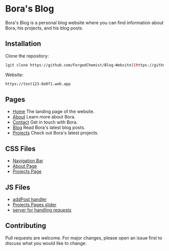# Bora's Blog

Bora's Blog is a personal blog website where you can find information about Bora, his projects, and his blog posts.

## Installation

Clone the repository:

```sh
[git clone https://github.com/ForgedChemist/Blog-Website](https://github.com/ForgedChemist/Blog-Website.git)


```

Website:
```sh
https://test123-8e0f1.web.app
```

## Pages

- [Home](frontPage.html) The landing page of the website.
- [About](about.html) Learn more about Bora.
- [Contact](contact.html) Get in touch with Bora.
- [Blog](blogPage.html) Read Bora's latest blog posts.
- [Projects](projects.html) Check out Bora's latest projects.

## CSS Files

- [Navigation Bar](cssFiles/navBar.css)
- [About Page](cssFiles/about.css)
- [Projects Page](cssFiles/projectsPage.css)


## JS Files

- [addPost handler](JS/AddPost.js)
- [Projects Pages slider](JS/AutoslideShow.js)
- [server for handling requests](JS/server.js)

## Contributing

Pull requests are welcome. For major changes, please open an issue first to discuss what you would like to change.

